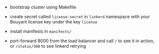 - bootstrap cluster using Makefile

- create secret called `license-secret` in `linkerd` namespace with your 
  Bouyant license key under the key `license`

- install manifests in `manifests/`

- port-forward 8000 from the load balancer and call `/` to see it in action, 
  or `/status/500` to see linkerd retrying
